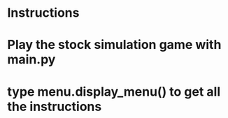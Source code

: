 # Instructions

# Play the stock simulation game with main.py
# type menu.display_menu() to get all the instructions
